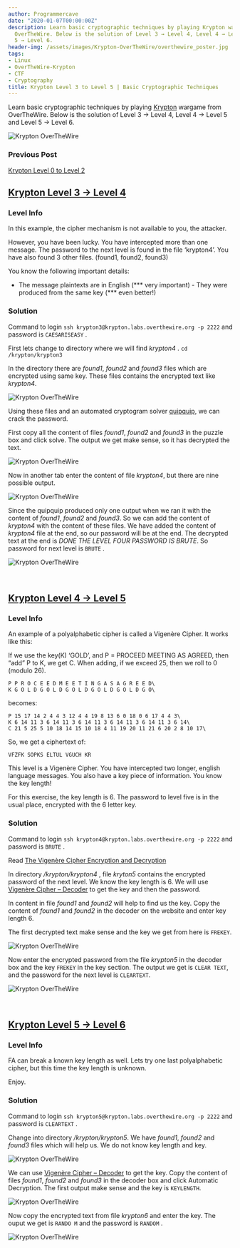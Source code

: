 ```yaml
---
author: Programmercave
date: "2020-01-07T00:00:00Z"
description: Learn basic cryptographic techniques by playing Krypton wargame from
  OverTheWire. Below is the solution of Level 3 → Level 4, Level 4 → Level 5 and Level
  5 → Level 6.
header-img: /assets/images/Krypton-OverTheWire/overthewire_poster.jpg
tags:
- Linux
- OverTheWire-Krypton
- CTF
- Cryptography
title: Krypton Level 3 to Level 5 | Basic Cryptographic Techniques
---
```




Learn basic cryptographic techniques by playing [Krypton](https://overthewire.org/wargames/krypton/) wargame from OverTheWire. Below is the solution of Level 3 → Level 4, Level 4 → Level 5 and Level 5 → Level 6.

![Krypton OverTheWire](/assets/images/Krypton-OverTheWire/overthewire_poster.jpg)

### Previous Post
[Krypton Level 0 to Level 2](/Krypton-Level-0-to-Level-2-Basic-Cryptographic-Techniques)

## [Krypton Level 3 → Level 4](https://overthewire.org/wargames/krypton/krypton3.html)

### Level Info

In this example, the cipher mechanism is not available to you, the attacker.

However, you have been lucky. You have intercepted more than one message. The password to the next level is found in the file ‘krypton4’. You have also found 3 other files. (found1, found2, found3)

You know the following important details:<br/>
 * The message plaintexts are in English (*** very important) - They were produced from the same key (*** even better!) 

### Solution

Command to login `ssh krypton3@krypton.labs.overthewire.org -p 2222` and password is `CAESARISEASY` .

First lets change to directory where we will find *krypton4* . `cd /krypton/krypton3`

In the directory there are *found1*, *found2* and *found3* files which are encrypted using same key. These files contains the encrypted text like *krypton4*.

![Krypton OverTheWire](/assets/images/Krypton-OverTheWire/kryp_l34_terminal1.jpg)

Using these files and an automated cryptogram solver [quipquip](https://quipqiup.com/), we can crack the password.

First copy all the content of files *found1*, *found2* and *found3* in the puzzle box and click solve. The output we get make sense, so it has decrypted the text.

![Krypton OverTheWire](/assets/images/Krypton-OverTheWire/kryp_l34_terminal2.jpg)

Now in another tab enter the content of file *krypton4*, but there are nine possible output.

![Krypton OverTheWire](/assets/images/Krypton-OverTheWire/kryp_l34_terminal3.jpg)

Since the quipquip produced only one output when we ran it with the content of *found1*, *found2* and *found3*. So we can add the content of *krypton4* with the content of these files. We have added the content of *krypton4* file at the end, so our password will be at the end. The decrypted text at the end is *DONE THE LEVEL FOUR PASSWORD IS BRUTE*. So password for next level is `BRUTE` . 

![Krypton OverTheWire](/assets/images/Krypton-OverTheWire/kryp_l34_terminal4.jpg)

<br/>

## [Krypton Level 4 → Level 5](https://overthewire.org/wargames/krypton/krypton4.html)

### Level Info

An example of a polyalphabetic cipher is called a Vigenère Cipher. It works like this:

If we use the key(K) ‘GOLD’, and P = PROCEED MEETING AS AGREED, then “add” P to K, we get C. When adding, if we exceed 25, then we roll to 0 (modulo 26).
```
P P R O C E E D M E E T I N G A S A G R E E D\
K G O L D G O L D G O L D G O L D G O L D G O\
```

becomes:
```
P 15 17 14 2 4 4 3 12 4 4 19 8 13 6 0 18 0 6 17 4 4 3\
K 6 14 11 3 6 14 11 3 6 14 11 3 6 14 11 3 6 14 11 3 6 14\
C 21 5 25 5 10 18 14 15 10 18 4 11 19 20 11 21 6 20 2 8 10 17\
```

So, we get a ciphertext of:

`VFZFK SOPKS ELTUL VGUCH KR`

This level is a Vigenère Cipher. You have intercepted two longer, english language messages. You also have a key piece of information. You know the key length!

For this exercise, the key length is 6. The password to level five is in the usual place, encrypted with the 6 letter key.

### Solution

Command to login `ssh krypton4@krypton.labs.overthewire.org -p 2222` and password is `BRUTE` .

Read [The Vigenère Cipher Encryption and Decryption](https://pages.mtu.edu/~shene/NSF-4/Tutorial/VIG/Vig-Base.html)

In directory */krypton/krypton4* , file *kryton5* contains the encrypted password of the next level. We know the key length is 6. We will use [Vigenère Cipher – Decoder](https://www.dcode.fr/vigenere-cipher) to get the key and then the password.

In content in file *found1* and *found2* will help to find us the key. Copy the content of *found1* and *found2* in the decoder on the website and enter key length 6.

The first decrypted text make sense and the key we get from here is `FREKEY`. 

![Krypton OverTheWire](/assets/images/Krypton-OverTheWire/kryp_l45_terminal1.jpg)

Now enter the encrypted password from the file *krypton5* in the decoder box and the key `FREKEY` in the key section. The output we get is `CLEAR TEXT`, and the password for the next level is `CLEARTEXT`.

![Krypton OverTheWire](/assets/images/Krypton-OverTheWire/kryp_l45_terminal2.jpg)

<br/>

## [Krypton Level 5 → Level 6](https://overthewire.org/wargames/krypton/krypton5.html)

### Level Info

FA can break a known key length as well. Lets try one last polyalphabetic cipher, but this time the key length is unknown.

Enjoy.

### Solution

Command to login `ssh krypton5@krypton.labs.overthewire.org -p 2222` and password is `CLEARTEXT` .

Change into directory */krypton/krypton5*. We have *found1*, *found2* and *found3* files which will help us. We do not know key length and key.

![Krypton OverTheWire](/assets/images/Krypton-OverTheWire/kryp_l56_terminal1.jpg)

We can use [Vigenère Cipher – Decoder](https://www.dcode.fr/vigenere-cipher) to get the key. Copy the content of files *found1*, *found2* and *found3* in the decoder box and click Automatic Decryption. The first output make sense and the key is `KEYLENGTH`.

![Krypton OverTheWire](/assets/images/Krypton-OverTheWire/kryp_l56_terminal2.jpg)

Now copy the encrypted text from file *krypton6* and enter the key. The ouput we get is `RANDO M` and the password is `RANDOM` .

![Krypton OverTheWire](/assets/images/Krypton-OverTheWire/kryp_l56_terminal3.jpg)

